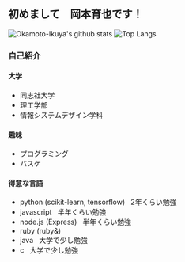 ## 初めまして　岡本育也です！

![Okamoto-Ikuya's github stats](https://github-readme-stats.vercel.app/api?username=oi198&show_icons=true&theme=dark)
![Top Langs](https://github-readme-stats.vercel.app/api/top-langs/?username=oi198&theme=dark&langs_count=5)

 
### 自己紹介
 #### 大学
 + 同志社大学<br>
 + 理工学部<br>
 + 情報システムデザイン学科<br>
 
 #### 趣味
 + プログラミング<br>
 + バスケ
 
 #### 得意な言語
 + python (scikit-learn, tensorflow) &nbsp; 2年くらい勉強<br>
 + javascript &nbsp; 半年くらい勉強<br>
 + node.js (Express) &nbsp; 半年くらい勉強<br>
 + ruby (ruby&)
 + java &nbsp; 大学で少し勉強<br>
 + c &nbsp; 大学で少し勉強<br>
